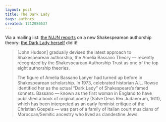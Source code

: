 ```yaml
---
layout: post
title: The Dark Lady
tags: authors
created: 1212086537
---
```

Via a mailing list:  [the NJJN reports](http://www.njjewishnews.com/njjn.com/022808/ltKosherBard.html) on a new Shakespearean authorship theory:  [the Dark Lady herself](http://www.darkladyplayers.com/) did it!

>[John Hudson] gradually devised the latest approach to Shakespearean authorship, the Amelia Bassano Theory — recently recognized by the Shakespearean Authorship Trust as one of the top eight authorship theories.<!--break-->
>
>The figure of Amelia Bassano Lanyer had turned up before in Shakespearean scholarship. In 1973, celebrated historian A.L. Rowse identified her as the actual “Dark Lady” of Shakespeare’s famed sonnets. Bassano — known as the first woman in England to have published a book of original poetry (Salve Deus Rex Judaeorum, 1611), which has been interpreted as an early feminist critique of the Christian Gospels — was part of a family of Italian court musicians of Moroccan/Semitic ancestry who lived as clandestine Jews.
